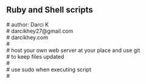 
<h2>Ruby and Shell scripts</h2>
<p># author: Darci K <br>
# darcikhey27@gmail.com<br>
# darcikhey.com<br>
#<br>
# host your own web server at your place and use git<br> 
# to keep files updated<br>
#<br>
# use sudo when executing script<br>
# </p>